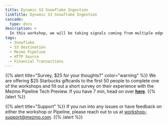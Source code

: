 ```yaml
---
title: Dynamic S3 Snowflake Ingestion
linkTitle: Dynamic S3 Snowflake Ingestion
cascade:
  type: docs
description: >
  In this workshop, we will be taking signals coming from multiple edge nodes and loading them into Snowflake.  We will utilize dynamic S3 location routing and ingesting the data into Snowflake using an external table and snowpipe.  You will need access to your own Snowflake account to complete this workshop.
tags:
  - Snowflake
  - S3 Destination
  - Mezmo Pipeline
  - HTTP Source
  - Financial Transactions
---
```


{{% alert title="Survey, $25 for your thoughts?" color="warning" %}}
We are offering $25 Starbucks giftcards to the first 50 people to complete one of the workshops and fill out a short survey on their experience with the Mezmo Pipeline Tech Preview.  If you have 7 min, head on over **[here](https://go.mezmo.com/fy22q4-survey-workshop-platform)**.
{{% /alert %}}

{{% alert title="Support" %}} If you run into any issues or have feedback on either the workshop or Pipeline, please reach out to us at [workshop-support@mezmo.com](mailto:workshop-support@mezmo.com). {{% /alert %}}
